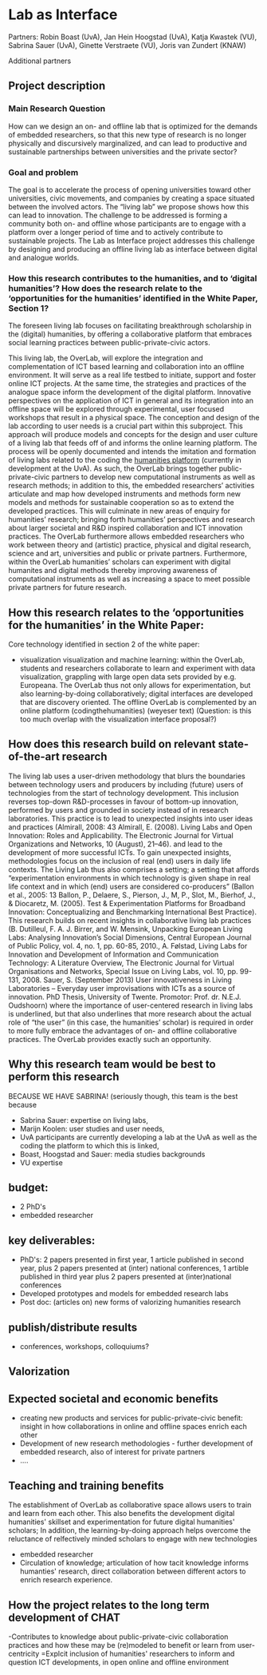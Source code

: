 # Lab as Interface

Partners: Robin Boast (UvA), Jan Hein Hoogstad (UvA), Katja Kwastek
(VU), Sabrina Sauer (UvA), Ginette Verstraete (VU), Joris van Zundert
(KNAW)

Additional partners

## Project description

### Main Research Question

How can we design an on- and offline lab that is optimized for the
demands of embedded researchers, so that this new type of research is
no longer physically and discursively marginalized, and can lead to
productive and sustainable partnerships between universities and the
private sector?

### Goal and problem

The goal is to accelerate the process of opening universities toward
other universities, civic movements, and companies by creating a space
situated between the involved actors. The “living lab” we propose
shows how this can lead to innovation. The challenge to be addressed is
forming a community both on- and offline whose participants are to engage
with a platform over a longer period of time and to actively contribute
to sustainable projects. The Lab as Interface project addresses this
challenge by designing and producing an offline living lab as interface
between digital and analogue worlds.


### How this research contributes to the humanities, and to ‘digital humanities’? How does the research relate to the ‘opportunities for the humanities’ identified in the White Paper, Section 1?

The foreseen living lab focuses on facilitating breakthrough scholarship in the (digital) humanities, by offering a collaborative platform that embraces social learning practices between public-private-civic actors. 

This living lab, the OverLab, will explore the integration and complementation of ICT based learning and collaboration into an offline environment. It will serve as a real life testbed to initiate, support and foster online ICT projects. At the same time, the strategies and practices of the analogue space inform the development of the digital platform. Innovative perspectives on the application of ICT in general and its integration into an offline space will be explored through experimental, user focused workshops that result in a physical space. The conception and design of the lab according to user needs is a crucial part within this subproject. This approach will produce models and concepts for the design and user culture of a living lab that feeds off of and informs the online learning platform. The process will be openly documented and intends the imitation and formation of living labs related to the coding the [humanities platform](http://codingthehumanities.com/) (currently in development at the UvA). As such, the OverLab brings together public-private-civic partners to develop new computational instruments as well as research methods; in addition to this, the embedded researchers’ activities articulate and map how developed instruments and methods form new models and methods for sustainable cooperation so as to extend the developed practices. This will culminate in new areas of enquiry for humanities’ research; bringing forth humanities’ perspectives and research about larger societal and R&D inspired collaboration and ICT innovation practices. The OverLab furthermore allows embedded researchers who work between theory and (artistic) practice, physical and digital research, science and art, universities and public or private partners. Furthermore, within the OverLab humanities’ scholars can experiment with digital humanites and digital methods thereby improving awareness of computational instruments as well as increasing a space to meet possible private partners for future research.




## How this research relates to the ‘opportunities for the humanities’ in the White Paper:

Core technology identified in section 2 of the white paper:
- visualization
visualization and machine learning: within the OverLab, students and researchers collaborate to learn and experiment with data visualization, grappling with large open data sets provided by e.g. Europeana. The OverLab thus not only allows for experimentation, but also learning-by-doing collaboratively; digital interfaces are developed that are discovery oriented. The offline OverLab is complemented by an online platform (codingthehumanities) (weyeser text) (Question: is this too much overlap with the visualization interface proposal?)

## How does this research build on relevant state-of-the-art research

The living lab uses a user-driven methodology that blurs the boundaries between technology users and producers by including (future) users of technologies from the start of technology development. This inclusion reverses top-down R&D-processes in favour of bottom-up innovation, performed by users and grounded in society instead of in research laboratories. This practice is to lead to unexpected insights into user ideas and practices (Almirall, 2008: 43 Almirall, E. (2008). Living Labs and Open Innovation: Roles and Applicability. The Electronic Journal for Virtual Organizations and Networks, 10 (August), 21–46). and lead to the development of more successful ICTs. To gain unexpected insights, methodologies focus on the inclusion of real (end) users in daily life contexts. The Living Lab thus also comprises a setting; a setting that affords “experimentation environments in which technology is given shape in real life context and in which (end) users are considered co-producers” (Ballon et al., 2005: 13 Ballon, P., Delaere, S., Pierson, J., M, P., Slot, M., Bierhof, J., & Diocaretz, M. (2005). Test & Experimentation Platforms for Broadband Innovation: Conceptualizing and Benchmarking International Best Practice).
This research builds on recent insights in collaborative living lab practices (B. Dutilleul, F. A. J. Birrer, and W. Mensink, Unpacking European Living Labs: Analysing Innovation’s Social Dimensions, Central European Journal of Public Policy, vol. 4, no. 1, pp. 60-85, 2010., A. Følstad, Living Labs for Innovation and Development of Information and Communication Technology: A Literature Overview, The Electronic Journal for Virtual Organisations and Networks, Special Issue on Living Labs, vol. 10, pp. 99-131, 2008. Sauer, S. (September 2013) User innovativeness in Living Laboratories – Everyday user improvisations with ICTs as a source of innovation. PhD Thesis, University of Twente. Promotor: Prof. dr. N.E.J. Oudshoorn) where the importance of user-centered research in living labs is underlined, but that also underlines that more research about the actual role of “the user” (in this case, the humanities’ scholar) is required in order to more fully embrace the advantages of on- and offline collaborative practices. The OverLab provides exactly such an opportunity.

## Why this research team would be best to perform this research

BECAUSE WE HAVE SABRINA! (seriously though, this team is the best because 
+ Sabrina Sauer: expertise on living labs, 
+ Marijn Koolen: user studies and user needs, 
+ UvA participants are currently developing a lab at the UvA as well as the coding the platform to which this is linked, 
+ Boast, Hoogstad and Sauer: media studies backgrounds
+ VU expertise

<!--- Brings together experts in the field – living lab research, digital humanities scholars, programmers and developers, artists, embedded researchers, to collaborate?? SOMETHING LIKE THIS?? --->

## budget: 

- 2 PhD's
- embedded researcher

## key deliverables:

- PhD's: 2 papers presented in first year, 1 article published in second year, plus 2 papers presented at (inter) national conferences, 1 artible published in third year plus 2 papers presented at (inter)national conferences
- Developed prototypes and models for embedded research labs
- Post doc: (articles on) new forms of valorizing humanities research

## publish/distribute results

- conferences, workshops, colloquiums?

## Valorization

## Expected societal and economic benefits

- creating new products and services for public-private-civic benefit: insight in how collaborations in online and offline spaces enrich each other
- Development of new research methodologies - further development of embedded research, also of interest for private partners
- ....

## Teaching and training benefits

The establishment of OverLab as collaborative space allows users to train and learn from each other. This also benefits the development digital humanities' skillset and experimentation for future digital humanities' scholars; In addition, the learning-by-doing approach helps overcome the reluctance of relfectively minded scholars to engage with new technologies 

- embedded researcher
- Circulation of knowledge; articulation of how tacit knowledge informs humanties' research, direct collaboration between different actors to enrich research experience.

## How the project relates to the long term development of CHAT
-Contributes to knowledge about public-private-civic collaboration practices and how these may be (re)modeled to benefit or learn from user-centricity
=Explcit inclusion of humanities' researchers to inform and question ICT developments, in open online and offline environment

